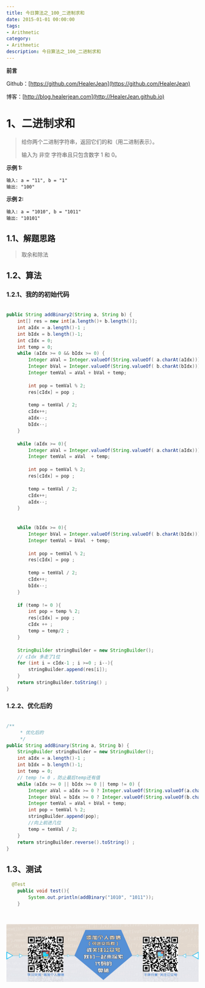 ```yaml
---
title: 今日算法之_100_二进制求和
date: 2015-01-01 00:00:00
tags: 
- Arithmetic
category: 
- Arithmetic
description: 今日算法之_100_二进制求和
---
```


**前言**     

 Github：[https://github.com/HealerJean](https://github.com/HealerJean)         

 博客：[http://blog.healerjean.com](http://HealerJean.github.io)          



# 1、二进制求和
> 给你两个二进制字符串，返回它们的和（用二进制表示）。    
>
> 输入为 非空 字符串且只包含数字 1 和 0。



**示例 1:**

```
输入: a = "11", b = "1"
输出: "100"
```

**示例 2:**

```
输入: a = "1010", b = "1011"
输出: "10101"
```



## 1.1、解题思路 

> 取余和除法



## 1.2、算法 

### 1.2.1、我的的初始代码

```java

public String addBinary2(String a, String b) {
    int[] res = new int[a.length()+ b.length()];
    int aIdx = a.length()-1 ;
    int bIdx = b.length()-1;
    int cIdx = 0;
    int temp = 0;
    while (aIdx >= 0 && bIdx >= 0) {
        Integer aVal = Integer.valueOf(String.valueOf( a.charAt(aIdx)));
        Integer bVal = Integer.valueOf(String.valueOf( b.charAt(bIdx)));
        Integer temVal = aVal + bVal + temp;

        int pop = temVal % 2;
        res[cIdx] = pop ;

        temp = temVal / 2;
        cIdx++;
        aIdx--;
        bIdx--;
    }

    while (aIdx >= 0){
        Integer aVal = Integer.valueOf(String.valueOf( a.charAt(aIdx)));
        Integer temVal = aVal  + temp;

        int pop = temVal % 2;
        res[cIdx] = pop ;

        temp = temVal / 2;
        cIdx++;
        aIdx--;
    }


    while (bIdx >= 0){
        Integer bVal = Integer.valueOf(String.valueOf( b.charAt(bIdx)));
        Integer temVal = bVal  + temp;

        int pop = temVal % 2;
        res[cIdx] = pop ;

        temp = temVal / 2;
        cIdx++;
        bIdx--;
    }

    if (temp != 0 ){
        int pop = temp % 2;
        res[cIdx] = pop ;
        cIdx ++ ;
        temp = temp/2 ;
    }

    StringBuilder stringBuilder = new StringBuilder();
    // cIdx 多走了1位
    for (int i = cIdx-1 ; i >=0 ; i--){
        stringBuilder.append(res[i]);
    }
    return stringBuilder.toString() ;
}


```





### 1.2.2、优化后的

```java

/**
     * 优化后的
     */
public String addBinary(String a, String b) {
    StringBuilder stringBuilder = new StringBuilder();
    int aIdx = a.length()-1 ;
    int bIdx = b.length()-1;
    int temp = 0;
    // temp != 0 ，防止最后temp还有值
    while (aIdx >= 0 || bIdx >= 0 || temp != 0) {
        Integer aVal = aIdx >= 0 ? Integer.valueOf(String.valueOf(a.charAt(aIdx--))) : 0;
        Integer bVal = bIdx >= 0 ? Integer.valueOf(String.valueOf(b.charAt(bIdx--))) : 0;
        Integer temVal = aVal + bVal + temp;
        int pop = temVal % 2;
        stringBuilder.append(pop);
        //向上前进几位
        temp = temVal / 2;
    }
    return stringBuilder.reverse().toString() ;
}

```




## 1.3、测试 

```java
  @Test
    public void test(){
        System.out.println(addBinary("1010", "1011"));
    }

```



​          

![ContactAuthor](https://raw.githubusercontent.com/HealerJean/HealerJean.github.io/master/assets/img/artical_bottom.jpg)



<link rel="stylesheet" href="https://unpkg.com/gitalk/dist/gitalk.css">

<script src="https://unpkg.com/gitalk@latest/dist/gitalk.min.js"></script> 
<div id="gitalk-container"></div>    
 <script type="text/javascript">
    var gitalk = new Gitalk({
		clientID: `1d164cd85549874d0e3a`,
		clientSecret: `527c3d223d1e6608953e835b547061037d140355`,
		repo: `HealerJean.github.io`,
		owner: 'HealerJean',
		admin: ['HealerJean'],
		id: 'G58gRMyjFcNVHaUn',
    });
    gitalk.render('gitalk-container');
</script> 
